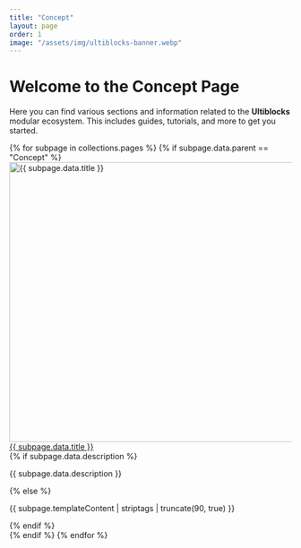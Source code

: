 ```yaml
---
title: "Concept"
layout: page
order: 1
image: "/assets/img/ultiblocks-banner.webp"
---
```


# Welcome to the Concept Page

Here you can find various sections and information related to the **Ultiblocks** modular ecosystem. This includes guides, tutorials, and more to get you started.

<div class="grid grid-cols-1 sm:grid-cols-2 md:grid-cols-3 gap-6">
    {% for subpage in collections.pages %}
        {% if subpage.data.parent == "Concept" %}
            <div class="rounded shadow-md h-full p-2 mb-2">
                <a href="{{ subpage.url | url }}">
                    <img class="w-full m-0 rounded-t" src="{{ subpage.data.image | url }}" loading="lazy" width="960" height="500" alt="{{ subpage.data.title }}">
                </a>
                <div class="px-6 py-5">
                    <div class="font-semibold text-lg mb-2">
                        <a class="text-slate-900 hover:text-slate-700" href="{{ subpage.url | url }}">{{ subpage.data.title }}</a>
                    </div>
                    {% if subpage.data.description %}
                        <p class="text-slate-800">{{ subpage.data.description }}</p>
                    {% else %}
                        <p class="text-slate-800">{{ subpage.templateContent | striptags | truncate(90, true) }}</p>
                    {% endif %}
                </div>
            </div>
        {% endif %}
    {% endfor %}
</div>
